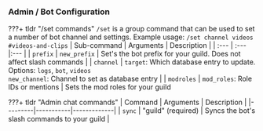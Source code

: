 ### Admin / Bot Configuration

???+ tldr "/set commands"
    `/set` is a group command that can be used to set a number of bot channel and settings.
    Example usage: `/set channel videos #videos-and-clips`
    | Sub-command | Arguments | Description |
    | :--- | :--- |:--- |
    | `prefix` | `new_prefix` | Set's the bot prefix for your guild. Does not affect slash commands | 
    | `channel` | `target`: Which database entry to update. Options: `logs`, `bot`, `videos`<br>`new_channel`: Channel to set as database entry | 
    | `modroles` | `mod_roles`: Role IDs or mentions | Sets the mod roles for your guild

???+ tldr "Admin chat commands"
    | Command | Arguments | Description |
    |---------|-----------|-------------|
    | `sync` | "guild" (required) | Syncs the bot's slash commands to your guild |
    